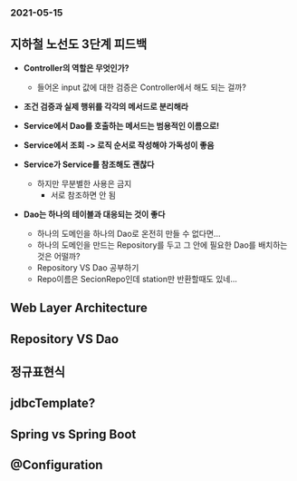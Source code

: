 ### 2021-05-15

## 지하철 노선도 3단계 피드백
- __Controller의 역할은 무엇인가?__
    - 들어온 input 값에 대한 검증은 Controller에서 해도 되는 걸까?

- __조건 검증과 실제 행위를 각각의 메서드로 분리해라__

- __Service에서 Dao를 호출하는 메서드는 범용적인 이름으로!__

- __Service에서 조회 -> 로직 순서로 작성해야 가독성이 좋음__

- __Service가 Service를 참조해도 괜찮다__ 
    - 하지만 무분별한 사용은 금지
        - 서로 참조하면 안 됨

- __Dao는 하나의 테이블과 대응되는 것이 좋다__
    - 하나의 도메인을 하나의 Dao로 온전히 만들 수 없다면...
    - 하나의 도메인을 만드는 Repository를 두고 그 안에 필요한 Dao를 배치하는 것은 어떨까?
    - Repository VS Dao 공부하기
    - Repo이름은 SecionRepo인데 station만 반환할때도 있네...
    
## Web Layer Architecture

## Repository VS Dao

## 정규표현식

## jdbcTemplate?

## Spring vs Spring Boot

## @Configuration